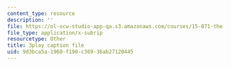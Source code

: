 ```yaml
---
content_type: resource
description: ''
file: https://ol-ocw-studio-app-qa.s3.amazonaws.com/courses/15-071-the-analytics-edge-spring-2017/9d3bca5a1960f190c36936ab27120445_98cyATFdwIk.srt
file_type: application/x-subrip
resourcetype: Other
title: 3play caption file
uid: 9d3bca5a-1960-f190-c369-36ab27120445
---
```

